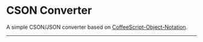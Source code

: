 # CSON Converter

A simple CSON/JSON converter based on [CoffeeScript-Object-Notation](https://github.com/bevry/cson).

---
